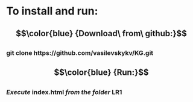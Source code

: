 # To install and run:
##
## $$\color{blue} {Download\ from\ github:}$$  
##
### **git clone ht<span>tps://github.com/vasilevskykv/KG.git**
##
## $$\color{blue} {Run:}$$  
##
### *Execute*  **index.html**  *from the folder*  **LR1**
